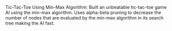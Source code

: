 Tic-Tac-Toe Using Min-Max Algorithm: Built an unbeatable tic-tac-toe game AI using the min-max algorithm.
Uses alpha-beta pruning to decrease the number of nodes that are evaluated by the min-max algorithm in its search tree making the AI fast.

